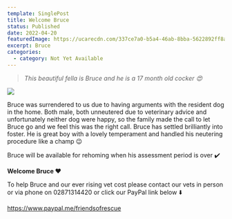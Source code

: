 ```yaml
---
template: SinglePost
title: Welcome Bruce
status: Published
date: 2022-04-20
featuredImage: https://ucarecdn.com/337ce7a0-b5a4-46ab-8bba-5622892ff8af/-/crop/372x218/0,0/-/preview/
excerpt: Bruce
categories:
  - category: Not Yet Available
---
```

> *This beautiful fella is Bruce and he is a 17 month old cocker 😍*




![](https://ucarecdn.com/3baf004f-f1c9-4051-8382-5dc3931cfc01/)

Bruce was surrendered to us due to having arguments with the resident dog in the home. Both male, both unneutered due to veterinary advice and unfortunately neither dog were happy, so the family made the call to let Bruce go and we feel this was the right call.
Bruce has settled brilliantly into foster. He is great boy with a lovely temperament and handled his neutering procedure like a champ 😉


Bruce will be available for rehoming when his assessment period is over ✔️


**Welcome Bruce ❤️**


To help Bruce and our ever rising vet cost please contact our vets in person or via phone on 02871314420 or click our PayPal link below ⬇️ 


https://www.paypal.me/friendsofrescue